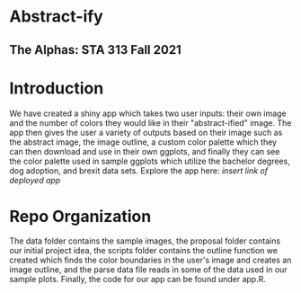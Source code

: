 # Abstract-ify
## The Alphas: STA 313 Fall 2021

# Introduction 
We have created a shiny app which takes two user inputs: their own image and the 
number of colors they would like in their "abstract-ified" image. The app then 
gives the user a variety of outputs based on their image such as the abstract 
image, the image outline, a custom color palette which they can then download and 
use in their own ggplots, and finally they can see the color palette used in sample 
ggplots which utilize the bachelor degrees, dog adoption, and brexit data sets. 
Explore the app here: *insert link of deployed app* 

# Repo Organization 
The data folder contains the sample images, the proposal folder contains our 
initial project idea, the scripts folder contains the outline function we created 
which finds the color boundaries in the user's image and creates an image outline, 
and the parse data file reads in some of the data used in our sample plots. Finally, 
the code for our app can be found under app.R.



